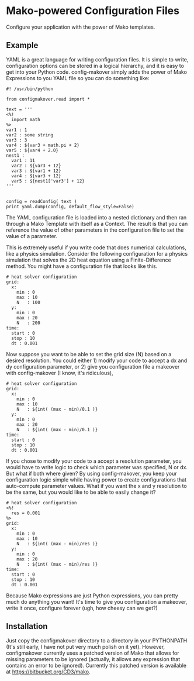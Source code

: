 Mako-powered Configuration Files
================================

Configure your application with the power of Mako templates.

Example
-------
YAML is a great language for writing configuration files. It is simple to write, configuration options
can be stored in a logical hierarchy, and it is easy to get into your Python code. config-makover simply
adds the power of Mako Expressions to you YAML file so you can do something like:

    #! /usr/bin/python

    from configmakover.read import *

    text = '''
    <%!
      import math
    %>
    var1 : 1
    var2 : some string
    var3 : 3
    var4 : ${var3 + math.pi + 2}
    var5 : ${var4 + 2.0}
    nest1 :
      var1 : 11
      var2 : ${var3 + 12}
      var3 : ${var1 + 12}
      var4 : ${var3 + 12}
      var5 : ${nest1['var3'] + 12}
    '''


    config = readConfig( text )
    print yaml.dump(config, default_flow_style=False)

The YAML configuration file is loaded into a nested dictionary and then ran through a Mako Template with itself as a Context. The result
is that you can reference the value of other parameters in the configuration file to set the value of a parameter.

This is extremely useful if you write code that does numerical calculations, like a physics simulation.
Consider the following configuration for a physics simulation that solves the 2D heat equation using a Finite-Difference method. You might have a
configuration file that looks like this.

    # heat solver configuration
    grid:
      x:
        min : 0
        max : 10
        N   : 100
      y:
        min : 0
        max : 20
        N   : 200
    time:
      start : 0
      stop : 10
      dt : 0.001

Now suppose you want to be able to set the grid size (N) based on a desired resolution. You could either 1) modify your code to accept a dx and dy
configuration parameter, or 2) give you configuration file a makeover with config-makover (I know, it's ridiculous),

    # heat solver configuration
    grid:
      x:
        min : 0
        max : 10
        N   : ${int( (max - min)/0.1 )}
      y:
        min : 0
        max : 20
        N   : ${int( (max - min)/0.1 )}
    time:
      start : 0
      stop : 10
      dt : 0.001

If you chose to modify your code to a accept a resolution parameter, you would have to write logic to check which parameter was specified, N or dx. But what
if both where given? By using config-makover, you keep your configuration logic simple while having power to create configurations that auto-compute
parameter values. What if you want the x and y resolution to be the same, but you would like to be able to easily change it?

    # heat solver configuration
    <%!
      res = 0.001
    %>
    grid:
      x:
        min : 0
        max : 10
        N   : ${int( (max - min)/res )}
      y:
        min : 0
        max : 20
        N   : ${int( (max - min)/res )}
    time:
      start : 0
      stop : 10
      dt : 0.001

Because Mako expressions are just Python expressions, you can pretty much do anything you want! It's time to give you configuration a makeover, write
it once, configure forever (ugh, how cheesy can we get?)

Installation
------------
Just copy the configmakover directory to a directory in your PYTHONPATH
(It's still early, I have not put very much polish on it yet).  However,
configmakover currently uses a patched version of Mako that allows for
missing parameters to be ignored (actually, it allows any expression that
contains an error to be ignored). Currently this patched version is available at
https://bitbucket.org/CD3/mako.
